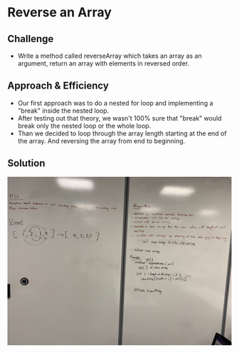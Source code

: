 # Reverse an Array
<!-- Short summary or background information -->

## Challenge
<!-- Description of the challenge -->
- Write a method called reverseArray which takes an array as an argument, return an array with elements in reversed order.

## Approach & Efficiency
<!-- What approach did you take? Why? What is the Big O space/time for this approach? -->
- Our first approach was to do a nested for loop and implementing a "break" inside the nested loop.
- After testing out that theory, we wasn't 100% sure that "break" would break only the nested loop or the whole loop.
- Than we decided to loop through the array length starting at the end of the array. And reversing the array from end to beginning.

## Solution
<!-- Embedded whiteboard image -->
![](./whiteboard01.jpg)